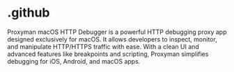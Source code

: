 # .github
Proxyman macOS HTTP Debugger is a powerful HTTP debugging proxy app designed exclusively for macOS. It allows developers to inspect, monitor, and manipulate HTTP/HTTPS traffic with ease. With a clean UI and advanced features like breakpoints and scripting, Proxyman simplifies debugging for iOS, Android, and macOS apps.
